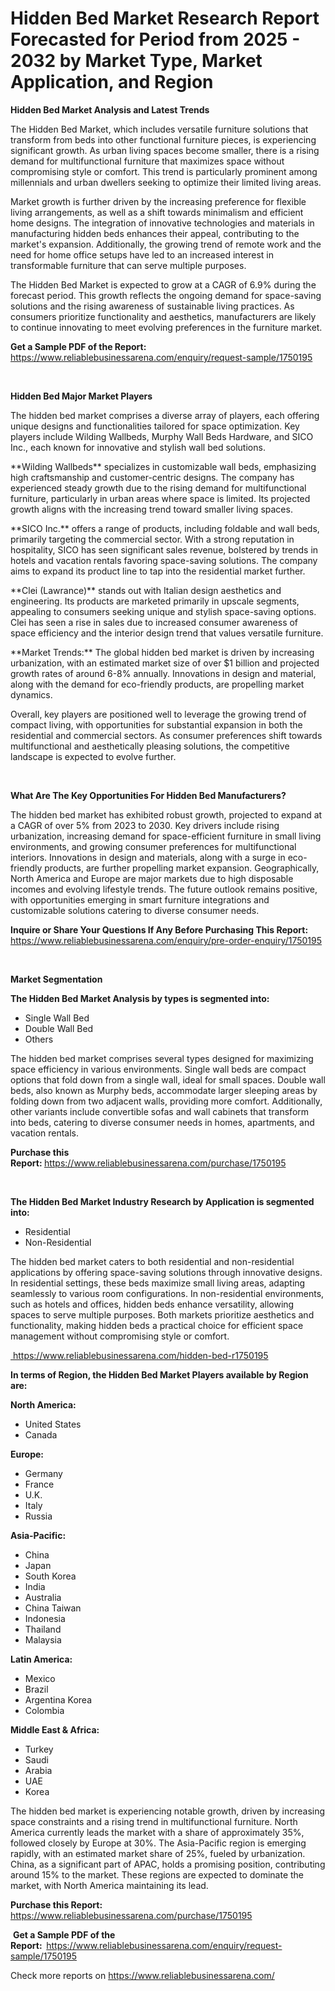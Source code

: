 <p><h1>Hidden Bed Market Research Report Forecasted for Period from 2025 -  2032 by Market Type, Market Application, and Region</h1></p><p><strong>Hidden Bed Market Analysis and Latest Trends</strong></p>
<p><p>The Hidden Bed Market, which includes versatile furniture solutions that transform from beds into other functional furniture pieces, is experiencing significant growth. As urban living spaces become smaller, there is a rising demand for multifunctional furniture that maximizes space without compromising style or comfort. This trend is particularly prominent among millennials and urban dwellers seeking to optimize their limited living areas.</p><p>Market growth is further driven by the increasing preference for flexible living arrangements, as well as a shift towards minimalism and efficient home designs. The integration of innovative technologies and materials in manufacturing hidden beds enhances their appeal, contributing to the market's expansion. Additionally, the growing trend of remote work and the need for home office setups have led to an increased interest in transformable furniture that can serve multiple purposes.</p><p>The Hidden Bed Market is expected to grow at a CAGR of 6.9% during the forecast period. This growth reflects the ongoing demand for space-saving solutions and the rising awareness of sustainable living practices. As consumers prioritize functionality and aesthetics, manufacturers are likely to continue innovating to meet evolving preferences in the furniture market.</p></p>
<p><strong>Get a Sample PDF of the Report:&nbsp;</strong> <a href="https://www.reliablebusinessarena.com/enquiry/request-sample/1750195?utm_campaign=1143&utm_medium=2&utm_source=Github&utm_content=ia&utm_term=04042025&utm_id=hidden-bed">https://www.reliablebusinessarena.com/enquiry/request-sample/1750195</a></p>
<p>&nbsp;</p>
<p><strong>Hidden Bed Major Market Players</strong></p>
<p><p>The hidden bed market comprises a diverse array of players, each offering unique designs and functionalities tailored for space optimization. Key players include Wilding Wallbeds, Murphy Wall Beds Hardware, and SICO Inc., each known for innovative and stylish wall bed solutions.</p><p>**Wilding Wallbeds** specializes in customizable wall beds, emphasizing high craftsmanship and customer-centric designs. The company has experienced steady growth due to the rising demand for multifunctional furniture, particularly in urban areas where space is limited. Its projected growth aligns with the increasing trend toward smaller living spaces.</p><p>**SICO Inc.** offers a range of products, including foldable and wall beds, primarily targeting the commercial sector. With a strong reputation in hospitality, SICO has seen significant sales revenue, bolstered by trends in hotels and vacation rentals favoring space-saving solutions. The company aims to expand its product line to tap into the residential market further.</p><p>**Clei (Lawrance)** stands out with Italian design aesthetics and engineering. Its products are marketed primarily in upscale segments, appealing to consumers seeking unique and stylish space-saving options. Clei has seen a rise in sales due to increased consumer awareness of space efficiency and the interior design trend that values versatile furniture.</p><p>**Market Trends:** The global hidden bed market is driven by increasing urbanization, with an estimated market size of over $1 billion and projected growth rates of around 6-8% annually. Innovations in design and material, along with the demand for eco-friendly products, are propelling market dynamics.</p><p>Overall, key players are positioned well to leverage the growing trend of compact living, with opportunities for substantial expansion in both the residential and commercial sectors. As consumer preferences shift towards multifunctional and aesthetically pleasing solutions, the competitive landscape is expected to evolve further.</p></p>
<p>&nbsp;</p>
<p><strong>What Are The Key Opportunities For Hidden Bed Manufacturers?</strong></p>
<p><p>The hidden bed market has exhibited robust growth, projected to expand at a CAGR of over 5% from 2023 to 2030. Key drivers include rising urbanization, increasing demand for space-efficient furniture in small living environments, and growing consumer preferences for multifunctional interiors. Innovations in design and materials, along with a surge in eco-friendly products, are further propelling market expansion. Geographically, North America and Europe are major markets due to high disposable incomes and evolving lifestyle trends. The future outlook remains positive, with opportunities emerging in smart furniture integrations and customizable solutions catering to diverse consumer needs.</p></p>
<p><strong>Inquire or Share Your Questions If Any Before Purchasing This Report:</strong> <a href="https://www.reliablebusinessarena.com/enquiry/pre-order-enquiry/1750195?utm_campaign=1143&utm_medium=2&utm_source=Github&utm_content=ia&utm_term=04042025&utm_id=hidden-bed">https://www.reliablebusinessarena.com/enquiry/pre-order-enquiry/1750195</a></p>
<p>&nbsp;</p>
<p><strong>Market Segmentation</strong></p>
<p><strong>The Hidden Bed Market Analysis by types is segmented into:</strong></p>
<p><ul><li>Single Wall Bed</li><li>Double Wall Bed</li><li>Others</li></ul></p>
<p><p>The hidden bed market comprises several types designed for maximizing space efficiency in various environments. Single wall beds are compact options that fold down from a single wall, ideal for small spaces. Double wall beds, also known as Murphy beds, accommodate larger sleeping areas by folding down from two adjacent walls, providing more comfort. Additionally, other variants include convertible sofas and wall cabinets that transform into beds, catering to diverse consumer needs in homes, apartments, and vacation rentals.</p></p>
<p><strong>Purchase this Report:&nbsp;</strong><a href="https://www.reliablebusinessarena.com/purchase/1750195?utm_campaign=1143&utm_medium=2&utm_source=Github&utm_content=ia&utm_term=04042025&utm_id=hidden-bed">https://www.reliablebusinessarena.com/purchase/1750195</a></p>
<p>&nbsp;</p>
<p><strong>The Hidden Bed Market Industry Research by Application is segmented into:</strong></p>
<p><ul><li>Residential</li><li>Non-Residential</li></ul></p>
<p><p>The hidden bed market caters to both residential and non-residential applications by offering space-saving solutions through innovative designs. In residential settings, these beds maximize small living areas, adapting seamlessly to various room configurations. In non-residential environments, such as hotels and offices, hidden beds enhance versatility, allowing spaces to serve multiple purposes. Both markets prioritize aesthetics and functionality, making hidden beds a practical choice for efficient space management without compromising style or comfort.</p></p>
<p><a href="https://www.reliablebusinessarena.com/hidden-bed-r1750195?utm_campaign=1143&utm_medium=2&utm_source=Github&utm_content=ia&utm_term=04042025&utm_id=hidden-bed">&nbsp;https://www.reliablebusinessarena.com/hidden-bed-r1750195</a></p>
<p><strong>In terms of Region, the Hidden Bed Market Players available by Region are:</strong></p>
<p>
    <p> <strong> North America: </strong>
        <ul>
            <li>United States</li>
            <li>Canada</li>
        </ul>
        </p> 
    <p> <strong> Europe: </strong>
        <ul>
            <li>Germany</li>
            <li>France</li>
            <li>U.K.</li>
            <li>Italy</li>
            <li>Russia</li>
        </ul>
        </p> 
    <p> <strong> Asia-Pacific: </strong>
        <ul>
            <li>China</li>
            <li>Japan</li>
            <li>South Korea</li>
            <li>India</li>
            <li>Australia</li>
            <li>China Taiwan</li>
            <li>Indonesia</li>
            <li>Thailand</li>
            <li>Malaysia</li>
        </ul>
        </p> 
    <p> <strong> Latin America: </strong>
        <ul>
            <li>Mexico</li>
            <li>Brazil</li>
            <li>Argentina Korea</li>
            <li>Colombia</li>
        </ul>
        </p> 
    <p> <strong> Middle East & Africa: </strong>
        <ul>
            <li>Turkey</li>
            <li>Saudi</li>
            <li>Arabia</li>
            <li>UAE</li>
            <li>Korea</li>
        </ul>
    </p>
    </p>
<p><p>The hidden bed market is experiencing notable growth, driven by increasing space constraints and a rising trend in multifunctional furniture. North America currently leads the market with a share of approximately 35%, followed closely by Europe at 30%. The Asia-Pacific region is emerging rapidly, with an estimated market share of 25%, fueled by urbanization. China, as a significant part of APAC, holds a promising position, contributing around 15% to the market. These regions are expected to dominate the market, with North America maintaining its lead.</p></p>
<p><strong>Purchase this Report: </strong><a href="https://www.reliablebusinessarena.com/purchase/1750195?utm_campaign=1143&utm_medium=2&utm_source=Github&utm_content=ia&utm_term=04042025&utm_id=hidden-bed">https://www.reliablebusinessarena.com/purchase/1750195</a></p>
<p>&nbsp;<strong>Get a Sample PDF of the Report:&nbsp;&nbsp;</strong><a href="https://www.reliablebusinessarena.com/enquiry/request-sample/1750195?utm_campaign=1143&utm_medium=2&utm_source=Github&utm_content=ia&utm_term=04042025&utm_id=hidden-bed">https://www.reliablebusinessarena.com/enquiry/request-sample/1750195</a></p>
<p><strong></strong></p>
<p>Check more reports on <a href="https://www.reliablebusinessarena.com/?utm_campaign=1143&utm_medium=2&utm_source=Github&utm_content=ia&utm_term=04042025&utm_id=hidden-bed">https://www.reliablebusinessarena.com/</a></p>